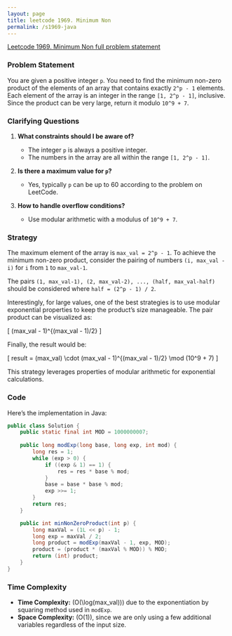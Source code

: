 ```yaml
---
layout: page
title: leetcode 1969. Minimum Non
permalink: /s1969-java
---
```

[Leetcode 1969. Minimum Non full problem statement](https://algoadvance.github.io/algoadvance/l1969)
### Problem Statement

You are given a positive integer `p`. You need to find the minimum non-zero product of the elements of an array that contains exactly `2^p - 1` elements. Each element of the array is an integer in the range `[1, 2^p - 1]`, inclusive. Since the product can be very large, return it modulo `10^9 + 7`.

### Clarifying Questions

1. **What constraints should I be aware of?**
   - The integer `p` is always a positive integer.
   - The numbers in the array are all within the range `[1, 2^p - 1]`.

2. **Is there a maximum value for `p`?**
   - Yes, typically `p` can be up to 60 according to the problem on LeetCode.

3. **How to handle overflow conditions?**
   - Use modular arithmetic with a modulus of `10^9 + 7`.

### Strategy

The maximum element of the array is `max_val = 2^p - 1`. To achieve the minimum non-zero product, consider the pairing of numbers `(i, max_val - i)` for `i` from `1` to `max_val-1`.

The pairs `(1, max_val-1), (2, max_val-2), ..., (half, max_val-half)` should be considered where `half = (2^p - 1) / 2`.

Interestingly, for large values, one of the best strategies is to use modular exponential properties to keep the product’s size manageable. The pair product can be visualized as:

\[ (max_val - 1)^{(max_val - 1)/2} \]

Finally, the result would be:

\[ result = (max_val) \cdot (max_val - 1)^{(max_val - 1)/2} \mod (10^9 + 7) \]

This strategy leverages properties of modular arithmetic for exponential calculations.

### Code

Here’s the implementation in Java:

```java
public class Solution {
    public static final int MOD = 1000000007;
    
    public long modExp(long base, long exp, int mod) {
        long res = 1;
        while (exp > 0) {
            if ((exp & 1) == 1) {
                res = res * base % mod;
            }
            base = base * base % mod;
            exp >>= 1;
        }
        return res;
    }

    public int minNonZeroProduct(int p) {
        long maxVal = (1L << p) - 1;
        long exp = maxVal / 2;
        long product = modExp(maxVal - 1, exp, MOD);
        product = (product * (maxVal % MOD)) % MOD;
        return (int) product;
    }
}
```

### Time Complexity

- **Time Complexity:** \(O(\log(max\_val))\) due to the exponentiation by squaring method used in `modExp`.
- **Space Complexity:** \(O(1)\), since we are only using a few additional variables regardless of the input size.